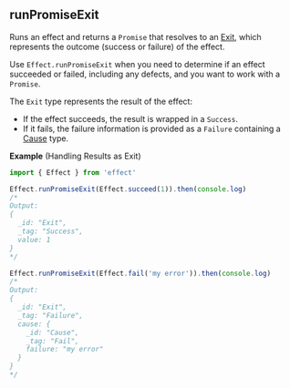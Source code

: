 ## runPromiseExit

Runs an effect and returns a `Promise` that resolves to an [Exit](/docs/data-types/exit/), which
represents the outcome (success or failure) of the effect.

Use `Effect.runPromiseExit` when you need to determine if an effect succeeded
or failed, including any defects, and you want to work with a `Promise`.

The `Exit` type represents the result of the effect:

- If the effect succeeds, the result is wrapped in a `Success`.
- If it fails, the failure information is provided as a `Failure` containing
  a [Cause](/docs/data-types/cause/) type.

**Example** (Handling Results as Exit)

```ts twoslash
import { Effect } from 'effect'

Effect.runPromiseExit(Effect.succeed(1)).then(console.log)
/*
Output:
{
  _id: "Exit",
  _tag: "Success",
  value: 1
}
*/

Effect.runPromiseExit(Effect.fail('my error')).then(console.log)
/*
Output:
{
  _id: "Exit",
  _tag: "Failure",
  cause: {
    _id: "Cause",
    _tag: "Fail",
    failure: "my error"
  }
}
*/
```
